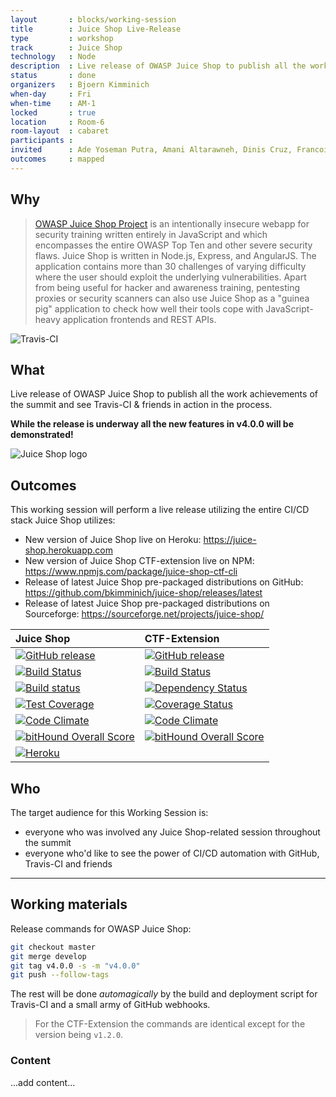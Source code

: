 ```yaml
---
layout       : blocks/working-session
title        : Juice Shop Live-Release
type         : workshop
track        : Juice Shop
technology   : Node
description  : Live release of OWASP Juice Shop to publish all the work achievements of the summit and see Travis-CI & friends in action in the process.
status       : done
organizers   : Bjoern Kimminich
when-day     : Fri
when-time    : AM-1
locked       : true
location     : Room-6
room-layout  : cabaret
participants :
invited      : Ade Yoseman Putra, Amani Altarawneh, Dinis Cruz, Francois Raynaud, Ingo Hanke, Madhu Akula, Stefano Di Paola, Tiago Mendo, Timo Pagel, Victor Vidigal Ribeiro, Viktor Lindstrom
outcomes     : mapped
---
```


## Why

> [OWASP Juice Shop Project](https://www.owasp.org/index.php/OWASP_Juice_Shop_Project "OWASP Juice Shop Project")
> is an intentionally insecure webapp for security training written
> entirely in JavaScript and which encompasses the entire OWASP Top Ten
> and other severe security flaws. Juice Shop is written in Node.js,
> Express, and AngularJS. The application contains more than 30
> challenges of varying difficulty where the user should exploit the
> underlying vulnerabilities. Apart from being useful for hacker and
> awareness training, pentesting proxies or security scanners can also
> use Juice Shop as a "guinea pig" application to check how well their
> tools cope with JavaScript-heavy application frontends and REST APIs.

![Travis-CI](https://cdn.travis-ci.com/images/logos/TravisCI-Mascot-1-20feeadb48fc2492ba741d89cb5a5c8a.png)

## What

Live release of OWASP Juice Shop to publish all the work achievements of
the summit and see Travis-CI & friends in action in the process.

**While the release is underway all the new features in v4.0.0 will be demonstrated!**

![Juice Shop logo](https://github.com/bkimminich/juice-shop/raw/master/app/public/images/JuiceShop_Logo_100px.png)

## Outcomes

This working session will perform a live release utilizing the entire
CI/CD stack Juice Shop utilizes:

- New version of Juice Shop live on Heroku:
  <https://juice-shop.herokuapp.com>
- New version of Juice Shop CTF-extension live on NPM:
  <https://www.npmjs.com/package/juice-shop-ctf-cli>
- Release of latest Juice Shop pre-packaged distributions on GitHub:
  <https://github.com/bkimminich/juice-shop/releases/latest>
- Release of latest Juice Shop pre-packaged distributions on
  Sourceforge: <https://sourceforge.net/projects/juice-shop/>

| Juice Shop                                                                                                                                                                  | CTF-Extension                                                                                                                                                                  |
|:----------------------------------------------------------------------------------------------------------------------------------------------------------------------------|:-------------------------------------------------------------------------------------------------------------------------------------------------------------------------------|
| [![GitHub release](https://img.shields.io/github/release/bkimminich/juice-shop.svg)](https://github.com/bkimminich/juice-shop/releases/latest)                              | [![GitHub release](https://img.shields.io/github/release/bkimminich/juice-shop-ctf.svg)](https://github.com/bkimminich/juice-shop-ctf/releases/latest)                         |
| [![Build Status](https://travis-ci.org/bkimminich/juice-shop.svg?branch=master)](https://travis-ci.org/bkimminich/juice-shop)                                               | [![Build Status](https://travis-ci.org/bkimminich/juice-shop-ctf.svg?branch=master)](https://travis-ci.org/bkimminich/juice-shop-ctf)                                          |
| [![Build status](https://ci.appveyor.com/api/projects/status/903c6mnns4t7p6fa/branch/master?svg=true)](https://ci.appveyor.com/project/bkimminich/juice-shop/branch/master) | [![Dependency Status](https://gemnasium.com/badges/github.com/bkimminich/juice-shop-ctf.svg)](https://gemnasium.com/github.com/bkimminich/juice-shop-ctf)                      |
| [![Test Coverage](https://codeclimate.com/github/bkimminich/juice-shop/badges/coverage.svg)](https://codeclimate.com/github/bkimminich/juice-shop)                          | [![Coverage Status](https://coveralls.io/repos/github/bkimminich/juice-shop-ctf/badge.svg?branch=master)](https://coveralls.io/github/bkimminich/juice-shop-ctf?branch=master) |
| [![Code Climate](https://codeclimate.com/github/bkimminich/juice-shop/badges/gpa.svg)](https://codeclimate.com/github/bkimminich/juice-shop)                                | [![Code Climate](https://codeclimate.com/github/bkimminich/juice-shop-ctf/badges/gpa.svg)](https://codeclimate.com/github/bkimminich/juice-shop-ctf)                           |
| [![bitHound Overall Score](https://www.bithound.io/github/bkimminich/juice-shop/badges/score.svg)](https://www.bithound.io/github/bkimminich/juice-shop)                    | [![bitHound Overall Score](https://www.bithound.io/github/bkimminich/juice-shop-ctf/badges/score.svg)](https://www.bithound.io/github/bkimminich/juice-shop-ctf)               |
| [![Heroku](https://heroku-badge.herokuapp.com/?app=juice-shop)](https://juice-shop.herokuapp.com)                                                                           |                                                                                                                                                                                |

## Who

The target audience for this Working Session is:

- everyone who was involved any Juice Shop-related session throughout
  the summit
- everyone who'd like to see the power of CI/CD automation with GitHub,
  Travis-CI and friends

---

## Working materials

Release commands for OWASP Juice Shop:

```bash
git checkout master
git merge develop
git tag v4.0.0 -s -m "v4.0.0"
git push --follow-tags
```

The rest will be done _automagically_ by the build and deployment script for Travis-CI and a small army of GitHub webhooks.

> For the CTF-Extension the commands are identical except for the version being `v1.2.0`.

### Content

...add content...

